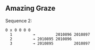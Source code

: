 ## Amazing Graze

Sequence 2:
```
0 x 0 0 0 0
  1         →         2010896 2010897
  2         → 2010895 2010896
  3         → 2010895         2010897
```
